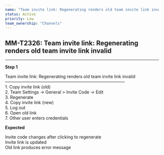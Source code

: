 ```yaml
---
name: "Team invite link: Regenerating renders old team invite link invalid"
status: Active
priority: Low
team_ownership: "Channels"
---
```


## MM-T2326: Team invite link: Regenerating renders old team invite link invalid

---

**Step 1**

Team invite link: Regenerating renders old team invite link invalid\
————————————————————————————\
1\. Copy invite link (old)\
2\. Team Settings -> General > Invite Code -> Edit\
3\. Regenerate\
4\. Copy invite link (new)\
5\. Log out\
6\. Open old link\
7\. Other user enters credentials

**Expected**

Invite code changes after clicking to regenerate\
Invite link is updated\
Old link produces error message
